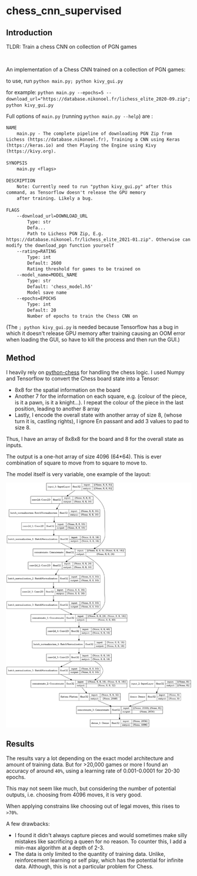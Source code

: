 # chess_cnn_supervised

## Introduction

TLDR: Train a chess CNN on collection of PGN games

<br>

An implementation of a Chess CNN trained on a collection of PGN games:

to use, run `python main.py; python kivy_gui.py `


for example: `python main.py --epochs=5 --download_url="https://database.nikonoel.fr/lichess_elite_2020-09.zip"; python kivy_gui.py`

Full options of `main.py` (running `python main.py --help`) are :
```
NAME
    main.py - The complete pipeline of downloading PGN Zip from Lichess (https://database.nikonoel.fr), Training a CNN using Keras (https://keras.io) and then Playing the Engine using Kivy (https://kivy.org).

SYNOPSIS
    main.py <flags>

DESCRIPTION
    Note: Currently need to run "python kivy_gui.py" after this command, as Tensorflow doesn't release the GPU memory
    after training. Likely a bug.

FLAGS
    --download_url=DOWNLOAD_URL
        Type: str
        Defa...
        Path to Lichess PGN Zip, E.g. https://database.nikonoel.fr/lichess_elite_2021-01.zip". Otherwise can modify the download_pgn function yourself
    --rating=RATING
        Type: int
        Default: 2600
        Rating threshold for games to be trained on
    --model_name=MODEL_NAME
        Type: str
        Default: 'chess_model.h5'
        Model save name
    --epochs=EPOCHS
        Type: int
        Default: 20
        Number of epochs to train the Chess CNN on

```


(The `; python kivy_gui.py` is needed because Tensorflow has a bug in which it doesn't release GPU memory after training causing an OOM error when loading the GUI, so have to kill the process and then run the GUI.)

## Method

I heavily rely on [python-chess](https://github.com/niklasf/python-chess) for handling the chess logic. I used Numpy and Tensorflow to convert the Chess board state into a Tensor:
  - 8x8 for the spatial information on the board
  - Another 7 for the information on each square, e.g. (colour of the piece, is it a pawn, is it a knight...). I repeat the colour of the piece in the last position, leading to another 8 array
  - Lastly, I encode the overall state with another array of size 8, (whose turn it is, castling rights), I ignore En passant and add 3 values to pad to size 8.

Thus, I have an array of 8x8x8 for the board and 8 for the overall state as inputs.

The output is a one-hot array of size 4096 (64*64). This is ever combination of square to move from to square to move to. 

The model itself is very variable, one example of the layout:

![model,png](model.png)

## Results 

The results vary a lot depending on the exact model architecture and amount of training data. But for >20,000 games or more I found an accuracy of around `40%`, using a learning rate of 0.001-0.0001 for 20-30 epochs.

This may not seem like much, but considering the number of potential outputs, i.e. choosing from 4096 moves, it is very good. 

When applying constrains like choosing out of legal moves, this rises to `>70%`. 

A few drawbacks:

- I found it didn't always capture pieces and would sometimes make silly mistakes like sacrificing a queen for no reason. To counter this, I add a min-max algorithm at a depth of 2-3.
- The data is only limited to the quantity of training data. Unlike, reinforcement learning or self play, which has the potential for infinite data. Although, this is not a particular problem for Chess.